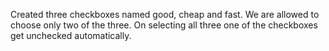 Created three checkboxes named good, cheap and fast. We are allowed to choose only two of the three. On selecting all three one of the checkboxes get unchecked automatically.
